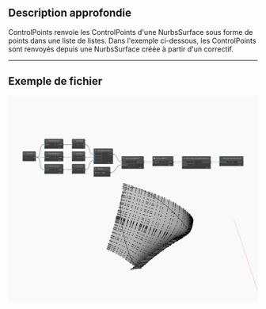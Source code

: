 ## Description approfondie
ControlPoints renvoie les ControlPoints d'une NurbsSurface sous forme de points dans une liste de listes. Dans l'exemple ci-dessous, les ControlPoints sont renvoyés depuis une NurbsSurface créée à partir d'un correctif.
___
## Exemple de fichier

![ControlPoints](./Autodesk.DesignScript.Geometry.NurbsSurface.ControlPoints_img.jpg)

